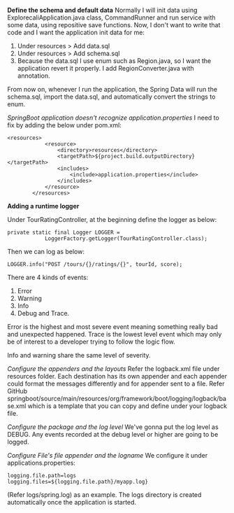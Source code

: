 **Define the schema and default data**
Normally I will init data using ExplorecaliApplication.java class, CommandRunner and run service with some data, using repositive save functions.
Now, I don't want to write that code and I want the application init data for me:
1. Under resources > Add data.sql
2. Under resources > Add schema.sql
3. Because the data.sql I use enum such as Region.java, so I want the application 
revert it properly. I add RegionConverter.java with annotation.
   
From now on, whenever I run the application, the Spring Data will run the schema.sql, import the data.sql, and automatically convert the strings to enum. 

_SpringBoot application doesn't recognize application.properties_
I need to fix by adding the below under pom.xml:
```
<resources>
			<resource>
				<directory>resources</directory>
				<targetPath>${project.build.outputDirectory}</targetPath>
				<includes>
					<include>application.properties</include>
				</includes>
			</resource>
		</resources>
```

**Adding a runtime logger**

Under TourRatingController, at the beginning define the logger as below:
```
private static final Logger LOGGER =
            LoggerFactory.getLogger(TourRatingController.class);
```

Then we can log as below:
```
LOGGER.info("POST /tours/{}/ratings/{}", tourId, score);
```
There are 4 kinds of events:
1. Error
2. Warning
3. Info
4. Debug and Trace.

Error is the highest and most severe event meaning something really bad and unexpected happened. Trace is the lowest level event which may only be of interest to a developer trying to follow the logic flow.

Info and warning share the same level of severity.

_Configure the appenders and the layouts_
Refer the logback.xml file under resources folder. Each destination has its own appender and each appender could format the messages differently and for appender sent to a file.
Refer GitHub springboot/source/main/resources/org/framework/boot/logging/logback/base.xml which is a template that you can copy and define under your logback file. 

_Configure the package and the log level_
We've gonna put the log level as DEBUG.
Any events recorded at the debug level or higher are going to be logged. 

_Configure File's file appender and the logname_
We configure it under applications.properties:
```
logging.file.path=logs
logging.files=${logging.file.path}/myapp.log}
```
(Refer logs/spring.log) as an example. The logs directory is created automatically once the application is started. 
